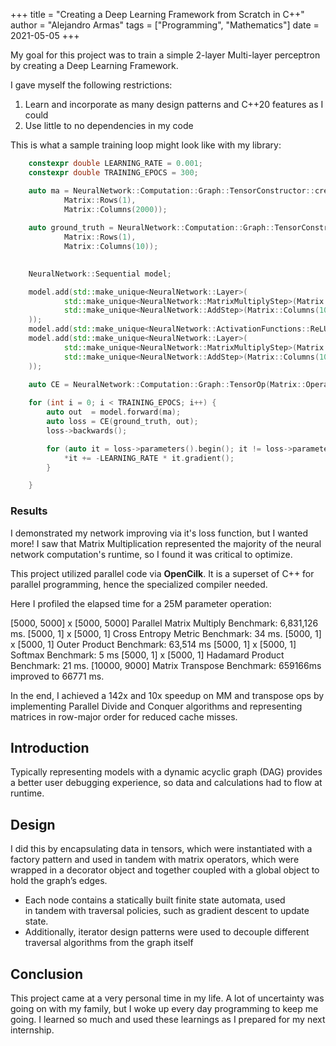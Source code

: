 +++
title = "Creating a Deep Learning Framework from Scratch in C++" 
author = "Alejandro Armas"
tags = ["Programming", "Mathematics"]
date = 2021-05-05
+++


My goal for this project was to train a simple 2-layer Multi-layer perceptron by creating a Deep Learning Framework. 

I gave myself the following restrictions:
1. Learn and incorporate as many design patterns and C++20 features as I could
2. Use little to no dependencies in my code

This is what a sample training loop might look like with my library:  

```c++
    constexpr double LEARNING_RATE = 0.001; 
    constexpr double TRAINING_EPOCS = 300; 

    auto ma = NeuralNetwork::Computation::Graph::TensorConstructor::create(
            Matrix::Rows(1), 
            Matrix::Columns(2000));
    
    auto ground_truth = NeuralNetwork::Computation::Graph::TensorConstructor::create(
            Matrix::Rows(1), 
            Matrix::Columns(10));
    

    NeuralNetwork::Sequential model;

    model.add(std::make_unique<NeuralNetwork::Layer>(
            std::make_unique<NeuralNetwork::MatrixMultiplyStep>(Matrix::Rows(2000), Matrix::Columns(1000)),
            std::make_unique<NeuralNetwork::AddStep>(Matrix::Columns(1000))    
    ));
    model.add(std::make_unique<NeuralNetwork::ActivationFunctions::ReLU>());
    model.add(std::make_unique<NeuralNetwork::Layer>(
            std::make_unique<NeuralNetwork::MatrixMultiplyStep>(Matrix::Rows(1000), Matrix::Columns(10)),
            std::make_unique<NeuralNetwork::AddStep>(Matrix::Columns(10))    
    ));
    
    auto CE = NeuralNetwork::Computation::Graph::TensorOp(Matrix::Operations::Metric::CrossEntropy{});

    for (int i = 0; i < TRAINING_EPOCS; i++) {
        auto out  = model.forward(ma);
        auto loss = CE(ground_truth, out);        
        loss->backwards();

        for (auto it = loss->parameters().begin(); it != loss->parameters().end(); ++it) {
            *it += -LEARNING_RATE * it.gradient();
        }

    }
```

### Results

I demonstrated my network improving via it's loss function, but I wanted more! I saw that Matrix Multiplication represented the majority of the neural network computation's runtime, so I found it was critical to optimize.

This project utilized parallel code via **OpenCilk**. It is a superset of C++ for parallel programming, hence the specialized compiler needed.

Here I profiled the elapsed time for a 25M parameter operation: 

[5000, 5000] x [5000, 5000] Parallel Matrix Multiply Benchmark: 6,831,126 ms.
[5000, 1] x [5000, 1] Cross Entropy Metric Benchmark: 34 ms.
[5000, 1] x [5000, 1] Outer Product Benchmark: 63,514 ms
[5000, 1] x [5000, 1] Softmax Benchmark: 5 ms
[5000, 1] x [5000, 1] Hadamard Product Benchmark: 21 ms.
[10000, 9000] Matrix Transpose Benchmark: 659166ms improved to 66771 ms.


In the end, I achieved a 142x and 10x speedup on MM and transpose ops by implementing Parallel Divide and Conquer algorithms and representing matrices in row-major order for reduced cache misses.

## Introduction

Typically representing models with a dynamic acyclic graph (DAG) provides a better user debugging experience, so data and calculations had to flow at runtime. 

## Design

I did this by encapsulating data in tensors, which were instantiated with a factory pattern and used in tandem with matrix operators, which were wrapped in a decorator object and together coupled with a global object to hold the graph’s edges. 

- Each node contains a statically built finite state automata, used in tandem with traversal policies, such as gradient descent to update state. 
- Additionally, iterator design patterns were used to decouple different traversal algorithms from the graph itself 

## Conclusion

This project came at a very personal time in my life. A lot of uncertainty was going on with my family, but I woke up every day programming to keep me going. I learned so much and used these learnings as I prepared for my next internship. 


<!-- ### Chain Rule

                DESCRIPTION:

Compute the gradients of each parent operand for each respective tensor. 

Recall the chain rule applied to vectorized gradients:
$$\frac{dJ}{dx} = \frac{dj}{dz} * \frac{dz}{dx}$$


There are three cases to consider:

Suppose we have the incoming gradient $\frac{dj}{dz}$ and we have $\vec{z}$ and $\vec{x}$, which are vectors in $R^n$ and $\bf{W}$ is a matrix in $R^{m*n}$

#### Case 1

$\vec{z} = \bf{W}\vec{x}$, where :
	
dj/dx = dj/dz * W
dj/dW = outerproduct{(dj/dz)^T, x^T}    


#### Case 2:

Now consider, $\vec{z} = \vec{x}\bf{W}$

dj/dx = dj/dz * W^T
dj/dW = outerproduct{x^T, dj/dz}

-->
